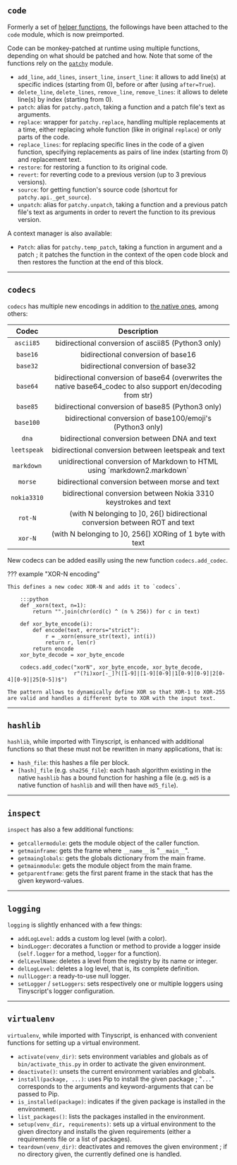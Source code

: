 ## `code`
    
Formerly a set of [helper functions](helpers.md), the followings have been attached to the `code` module, which is now preimported.
    
Code can be monkey-patched at runtime using multiple functions, depending on what should be patched and how. Note that some of the functions rely on the [`patchy`](https://github.com/adamchainz/patchy) module.
    
- `add_line`, `add_lines`, `insert_line`, `insert_line`: it allows to add line(s) at specific indices (starting from 0), before or after (using `after=True`).
- `delete_line`, `delete_lines`, `remove_line`, `remove_lines`: it allows to delete line(s) by index (starting from 0).
- `patch`: alias for `patchy.patch`, taking a function and a patch file's text as arguments.
- `replace`: wrapper for `patchy.replace`, handling multiple replacements at a time, either replacing whole function (like in original `replace`) or only parts of the code.
- `replace_lines`: for replacing specific lines in the code of a given function, specifying replacements as pairs of line index (starting from 0) and replacement text.
- `restore`: for restoring a function to its original code.
- `revert`: for reverting code to a previous version (up to 3 previous versions).
- `source`: for getting function's source code (shortcut for `patchy.api._get_source`).
- `unpatch`: alias for `patchy.unpatch`, taking a function and a previous patch file's text as arguments in order to revert the function to its previous version.

A context manager is also available:

- `Patch`: alias for `patchy.temp_patch`, taking a function in argument and a patch ; it patches the function in the context of the open code block and then restores the function at the end of this block.

-----

## `codecs`

`codecs` has multiple new encodings in addition to [the native ones](https://docs.python.org/3.8/library/codecs.html#standard-encodings), among others:

**Codec** | **Description**
:---: | :---:
`ascii85` | bidirectional conversion of ascii85 (Python3 only)
`base16` | bidirectional conversion of base16
`base32` | bidirectional conversion of base32
`base64` | bidirectional conversion of base64 (overwrites the native base64_codec to also support en/decoding from str)
`base85` | bidirectional conversion of base85 (Python3 only)
`base100` | bidirectional conversion of base100/emoji's (Python3 only)
`dna` | bidirectional conversion between DNA and text
`leetspeak` | bidirectional conversion between leetspeak and text
`markdown` | unidirectional conversion of Markdown to HTML using ´markdown2.markdown`
`morse` | bidirectional conversion between morse and text
`nokia3310` | bidirectional conversion between Nokia 3310 keystrokes and text
`rot-N` | (with N belonging to ]0, 26[) bidirectional conversion between ROT and text
`xor-N` | (with N belonging to ]0, 256[) XORing of 1 byte with text

New codecs can be added easilly using the new function `codecs.add_codec`.

??? example "XOR-N encoding"
    
    This defines a new codec XOR-N and adds it to `codecs`.
    
        :::python
        def _xorn(text, n=1):
            return "".join(chr(ord(c) ^ (n % 256)) for c in text)

        def xor_byte_encode(i):
            def encode(text, errors="strict"):
                r = _xorn(ensure_str(text), int(i))
                return r, len(r)
            return encode
        xor_byte_decode = xor_byte_encode

        codecs.add_codec("xorN", xor_byte_encode, xor_byte_decode,
                         r"(?i)xor[-_]?([1-9]|[1-9][0-9]|1[0-9][0-9]|2[0-4][0-9]|25[0-5])$")
    
    The pattern allows to dynamically define XOR so that XOR-1 to XOR-255 are valid and handles a different byte to XOR with the input text.

-----

## `hashlib`
    
`hashlib`, while imported with Tinyscript, is enhanced with additional functions so that these must not be rewritten in many applications, that is:

- `hash_file`: this hashes a file per block.
- `[hash]_file` (e.g. `sha256_file`): each hash algorithm existing in the native `hashlib` has a bound function for hashing a file (e.g. `md5` is a native function of `hashlib` and will then have `md5_file`).

-----

## `inspect`
    
`inspect` has also a few additional functions:

- `getcallermodule`: gets the module object of the caller function.
- `getmainframe`: gets the frame where `__name__` is "`__main__`".
- `getmainglobals`: gets the globals dictionary from the main frame.
- `getmainmodule`: gets the module object from the main frame.
- `getparentframe`: gets the first parent frame in the stack that has the given keyword-values.

-----

## `logging`

`logging` is slightly enhanced with a few things:

- `addLogLevel`: adds a custom log level (with a color).
- `bindLogger`: decorates a function or method to provide a logger inside (`self.logger` for a method, `logger` for a function).
- `delLevelName`: deletes a level from the registry by its name or integer.
- `delLogLevel`: deletes a log level, that is, its complete definition.
- `nullLogger`: a ready-to-use null logger.
- `setLogger` / `setLoggers`: sets respectively one or multiple loggers using Tinyscript's logger configuration.

-----

## `virtualenv`

`virtualenv`, while imported with Tinyscript, is enhanced with convenient functions for setting up a virtual environment.

- `activate(venv_dir)`: sets environment variables and globals as of `bin/activate_this.py` in order to activate the given environment.
- `deactivate()`: unsets the current environment variables and globals.
- `install(package, ...)`: uses Pip to install the given package ; "`...`" corresponds to the arguments and keyword-arguments that can be passed to Pip.
- `is_installed(package)`: indicates if the given package is installed in the environment.
- `list_packages()`: lists the packages installed in the environment.
- `setup(venv_dir, requirements)`: sets up a virtual environment to the given directory and installs the given requirements (either a requirements file or a list of packages).
- `teardown(venv_dir)`: deactivates and removes the given environment ; if no directory given, the currently defined one is handled.

